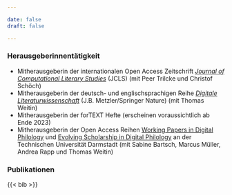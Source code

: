 ```yaml
---

date: false
draft: false

---
```


### Herausgeberinnentätigkeit
- Mitherausgeberin der internationalen Open Access Zeitschrift [*Journal of Computational Literary Studies*](https://jcls.io) (JCLS) (mit Peer Trilcke und Christof Schöch)
- Mitherausgeberin der deutsch- und englischsprachigen Reihe [*Digitale Literaturwissenschaft*](https://www.springer.com/series/16777) (J.B. Metzler/Springer Nature) (mit Thomas Weitin)
- Mitherausgeberin der forTEXT Hefte (erscheinen voraussichtlich ab Ende 2023)
- Mitherausgeberin der Open Access Reihen [Working Papers in Digital Philology](https://www.ulb.tu-darmstadt.de/tujournals/0003.en.jsp) und [Evolving Scholarship in Digital Philology](https://www.ulb.tu-darmstadt.de/tujournals/0002.en.jsp) an der Technischen Universität Darmstadt (mit Sabine Bartsch, Marcus Müller, Andrea Rapp und Thomas Weitin)

### Publikationen
{{< bib >}}
